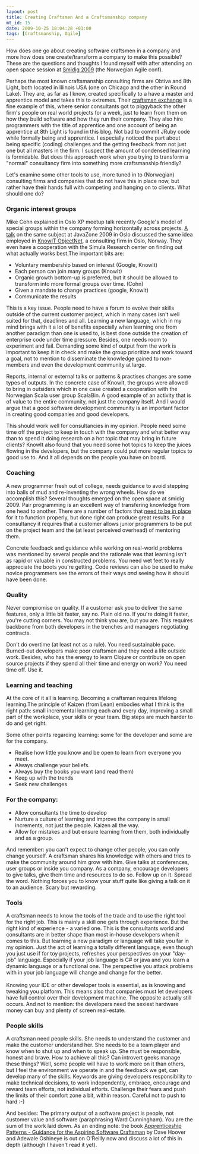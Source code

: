 ```yaml
--- 
layout: post
title: Creating Craftsmen And a Craftsmanship company
mt_id: 15
date: 2009-10-25 18:04:28 +01:00
tags: [Craftsmanship, Agile]
---
```

How does one go about creating software craftsmen in a company and more how does one create/transform a company to make this possible? These are the questions and thoughts I found myself with after attending an open space session at <a href="http://smidig2009.no/">Smidig 2009</a> (the Norwegian Agile conf). 

Perhaps the most known craftsmanship consulting firms are Obtiva and 8th Light, both located in Illinois USA (one on Chicago and the other in Round Lake). They are, as far as I know, created specifically to a have a master and apprentice model and takes this to extremes. Their <a href="http://obtiva.com/news/2009/06/15/06-09-obtiva-and-8th-light-swap/">craftsman exchange</a> is a fine example of this, where senior consultants got to piggyback the other firm's people on real world projects for a week, just to learn from them on how they build software and how they run their company. They also hire programmers with the title of apprentice and one account of being an apprentice at 8th Light is found in this blog. Not bad to commit JRuby code while formally being and apprentice. I especially noticed the part about being specific (coding) challenges and the getting feedback from not just one but all masters in the firm. I suspect the amount of condensed learning is formidable. But does this approach work when you trying to transform a "normal" consultancy firm into something more craftsmanship friendly?

Let's examine some other tools to use, more tuned in to (Norwegian) consulting firms and companies that do not have this in place now, but rather have their hands full with competing and hanging on to clients. What should one do?

### Organic interest groups

Mike Cohn explained in Oslo XP meetup talk recently Google's model of special groups within the company forming horizontally across projects. <a href="http://softwareapprenticeship.wordpress.com/">A talk</a> on the same subject at JavaZone 2009 in Oslo discussed the same idea employed in <a href="http://www.knowit.no/">KnowIT ObjectNet</a>, a consulting firm in Oslo, Norway. They even have a cooperation with the Simula Research center on finding out what actually works best.The important bits are:

- Voluntary membership based on interest (Google, KnowIt)
- Each person can join many groups (KnowIt)
- Organic growth bottom-up is preferred, but it should be allowed to transform into more formal groups over time. (Cohn)
- Given a mandate to change practices (google, KnowIt)
- Communicate the results

This is a key issue. People need to have a forum to evolve their skills outside of the current customer project, which in many cases isn't well suited for that, deadlines and all. Learning a new language, which in my mind brings with it a lot of benefits especially when learning one from another paradigm than one is used to, is best done outside the creation of enterprise code under time pressure. Besides, one needs room to experiment and fail. Demanding some kind of output from the work is important to keep it in check and make the group prioritize and work toward a goal, not to mention to disseminate the knowledge gained to non-members and even the development community at large. 

Reports, internal or external talks or patterns &amp; practises changes are some types of outputs. In the concrete case of KnowIt, the groups were allowed to bring in outsiders which in one case created a cooperation with the Norwegian Scala user group ScalaBin. A good example of an activity that is of value to the entire community, not just the company itself. And I would argue that a good software development community is an important factor in creating good companies and good developers.

This should work well for consultancies in my opinion. People need some time off the project to keep in touch with the company and what better way than to spend it doing research on a hot topic that may bring in future clients? KnowIt also found that you need some hot topics to keep the juices flowing in the developers, but the company could put more regular topics to good use to. And it all depends on the people you have on board.

### Coaching

A new programmer fresh out of college, needs guidance to avoid stepping into balls of mud and re-inventing the wrong wheels. How do we accomplish this? Several thoughts emerged on the open space at smidig 2009. Pair programming is an excellent way of transfering knowledge from one head to another. There are a number of factors that <a href="http://blog.obiefernandez.com/content/2009/09/10-reasons-pair-programming-is-not-for-the-masses.html">need to be in place</a> for it to function properly, but done right can produce great results. For a consultancy it requires that a customer allows junior programmers to be put on the project team and the (at least perceived overhead) of mentoring them.

Concrete feedback and guidance while working on real-world problems was mentioned by several people and the rationale was that learning isn't as rapid or valuable in constructed problems. You need wet feet to really appreciate the boots you're getting. Code reviews can also be used to make novice programmers see the errors of their ways <i>and</i> seeing how it should have been done.

### Quality

Never compromise on quality. If a customer ask you to deliver the same features, only a little bit faster, say no. Plain old no. If you're doing it faster, you're cutting corners. You may not think you are, but you are. This requires backbone from both developers in the trenches and managers negotiating contracts.

Don't do overtime (at least not as a rule). You need sustainable pace. Burned-out developers make poor craftsmen and they need a life outside work. Besides, who has the energy to learn Clojure or contribute on open source projects if they spend all their time and energy on work? You need time off. Use it. 

### Learning and teaching

At the core of it all is learning. Becoming a craftsman requires lifelong learning.The principle of Kaizen (from Lean) embodies what I think is the right path: small incremental learning each and every day, improving a small part of the workplace, your skills or your team. Big steps are much harder to do and get right.

Some other points regarding learning: some for the developer and some are for the company.

- Realise how little you know and be open to learn from everyone you meet. 
- Always challenge your beliefs.</li><li>Always buy the books you want (and read them)
- Keep up with the trends
- Seek new challenges

### For the company:
- Allow consultants the time to develop
- Nurture a culture of learning and improve the company in small increments, not just the people. Kaizen all the way.
- Allow for mistakes and but ensure learning from them, both individually and as a group.

And remember: you can't expect to change other people, you can only change yourself. A craftsman shares his knowledge with others and tries to make the community around him grow with him. Give talks at conferences, user groups or inside you company. As a company, encourage developers to give talks, give them time and resources to do so. Follow up on it. Spread the word. Nothing forces you to know your stuff quite like giving a talk on it to an audience. Scary but rewarding.

### Tools

A craftsman needs to know the tools of the trade and to use the right tool for the right job. This is mainly a skill one gets through experience. But the right kind of experience - a varied one. This is the consultants world and consultants are in better shape than most in-house developers when it comes to this. But learning a new paradigm or language will take you far in my opinion. Just the act of learning a totally different language, even though you just use if for toy projects, refreshes your perspectives on your "day-job" language. Especially if your job language is C# or java and you learn a dynamic language or a functional one. The perspective you attack problems with in your job language will change and change for the better. <br /><br />Knowing your IDE or other developer tools is essential, as is knowing and tweaking you platform. This means also that companies must let developers have full control over their development machine. The opposite actually still occurs. And not to mention: the developers need the sexiest hardware money can buy and plenty of screen real-estate.

### People skills

A craftsman need people skills. She needs to understand the customer and make the customer understand her. She needs to be a team player and know when to shut up and when to speak up. She must be responsible, honest and brave. How to achieve all this? Can introvert geeks manage these things? Well, some people will have to work more on it than others, but I feel the environment we operate in and the feedback we get, can develop many of the skills. Keywords are giving developers responsibility to make technical decisions, to work independently, embrace, encourage and reward team efforts, not individual efforts. Challenge their fears and push the limits of their comfort zone a bit, within reason. Careful not to push to hard :-)

And besides: The primary output of a software project is people, not customer value and software (paraphrasing Ward Cunningham). You are the sum of the work laid down. As an ending note: the book <a href="http://oreilly.com/catalog/9780596518387/">Apprenticeship Patterns - Guidance for the Aspiring Software Craftsman</a> by Dave Hoover</a> and Adewale Oshineye</a> is out on O'Reilly now and discuss a lot of this in depth (although I haven't read it yet). 



